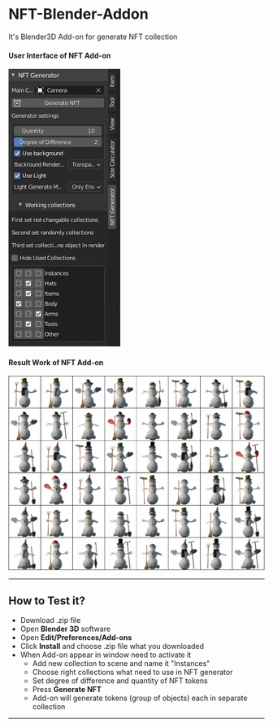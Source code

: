 # NFT-Blender-Addon
It's Blender3D Add-on for generate NFT collection
#### User Interface of NFT Add-on  
![Image alt](https://github.com/PeterMosh/NFT-Blender-Addon/raw/master/NFT_interface.PNG)
#### Result Work of NFT Add-on  
![Image alt](https://github.com/PeterMosh/NFT-Blender-Addon/raw/master/TokenPack.PNG)
____
## How to Test it?
+ Download .zip file
+ Open **Blender 3D** software
+ Open **Edit/Preferences/Add-ons**
+ Click **Install** and choose .zip file  what you downloaded
+ When Add-on appear in window need to activate it
    + Add new collection to scene and name it "Instances"
    + Choose right collections what need to use in NFT generator
    + Set degree of difference and quantity of NFT tokens
    + Press **Generate NFT**
    + Add-on will generate tokens (group of objects) each in separate collection
____
